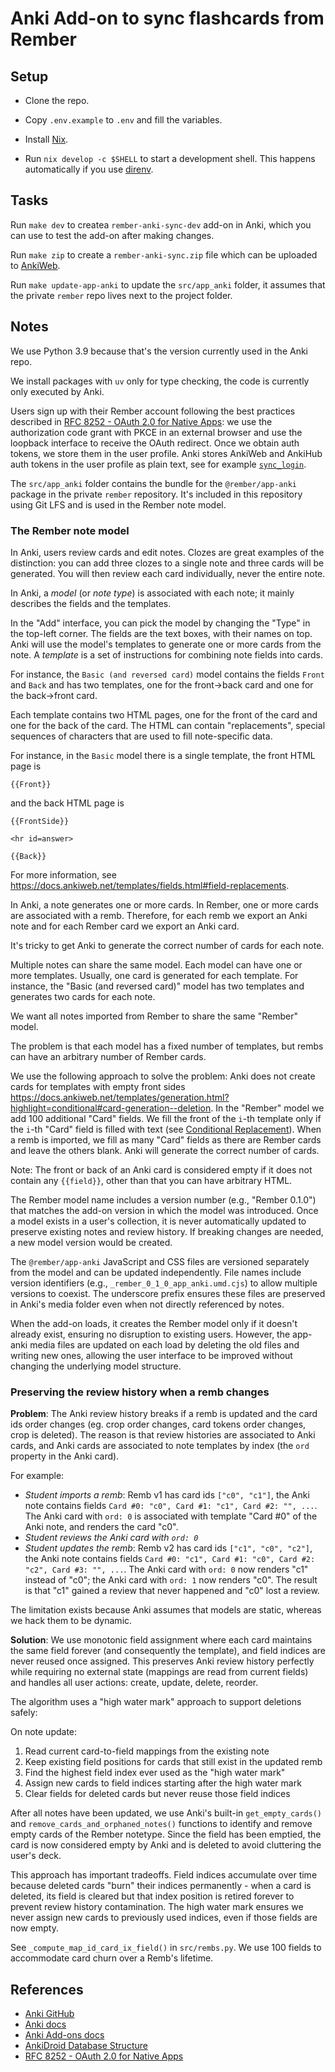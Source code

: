 # Anki Add-on to sync flashcards from Rember

## Setup

- Clone the repo.

- Copy `.env.example` to `.env` and fill the variables.

- Install [Nix](https://nixos.org/).

- Run `nix develop -c $SHELL` to start a development shell. This happens automatically if you use [direnv](https://direnv.net/).

## Tasks

Run `make dev` to createa `rember-anki-sync-dev` add-on in Anki, which you can use to test the add-on after making changes.

Run `make zip` to create a `rember-anki-sync.zip` file which can be uploaded to [AnkiWeb](https://ankiweb.net/shared/addons).

Run `make update-app-anki` to update the `src/app_anki` folder, it assumes that the private `rember` repo lives next to the project folder.

## Notes

We use Python 3.9 because that's the version currently used in the Anki repo.

We install packages with `uv` only for type checking, the code is currently only executed by Anki.

Users sign up with their Rember account following the best practices described in [RFC 8252 - OAuth 2.0 for Native Apps](https://datatracker.ietf.org/doc/html/rfc8252): we use the authorization code grant with PKCE in an external browser and use the loopback interface to receive the OAuth redirect. Once we obtain auth tokens, we store them in the user profile. Anki stores AnkiWeb and AnkiHub auth tokens in the user profile as plain text, see for example [`sync_login`](https://github.com/ankitects/anki/blob/d3d6bd8ce006f178e2271fd8d317fdc8832095df/qt/aqt/sync.py#L320-L321).

The `src/app_anki` folder contains the bundle for the `@rember/app-anki` package in the private `rember` repository. It's included in this repository using Git LFS and is used in the Rember note model.

### The Rember note model

In Anki, users review cards and edit notes.
Clozes are great examples of the distinction: you can add three clozes to a single note and three cards will be generated. You will then review each card individually, never the entire note.

In Anki, a _model_ (or _note type_) is associated with each note; it mainly describes the fields and the templates.

In the "Add" interface, you can pick the model by changing the "Type" in the top-left corner. The fields are the text boxes, with their names on top. Anki will use the model's templates to generate one or more cards from the note. A _template_ is a set of instructions for combining note fields into cards.

For instance, the `Basic (and reversed card)` model contains the fields `Front` and `Back` and has two templates, one for the front->back card and one for the back->front card.

Each template contains two HTML pages, one for the front of the card and one for the back of the card.
The HTML can contain "replacements", special sequences of characters that are used to fill note-specific data.

For instance, in the `Basic` model there is a single template, the front HTML page is

```
{{Front}}
```

and the back HTML page is

```
{{FrontSide}}

<hr id=answer>

{{Back}}
```

For more information, see https://docs.ankiweb.net/templates/fields.html#field-replacements.

In Anki, a note generates one or more cards.
In Rember, one or more cards are associated with a remb.
Therefore, for each remb we export an Anki note and for each Rember card we export an Anki card.

It's tricky to get Anki to generate the correct number of cards for each note.

Multiple notes can share the same model.
Each model can have one or more templates. Usually, one card is generated for each template.
For instance, the "Basic (and reversed card)" model has two templates and generates two cards for each note.

We want all notes imported from Rember to share the same "Rember" model.

The problem is that each model has a fixed number of templates, but rembs can have an arbitrary number of Rember cards.

We use the following approach to solve the problem:
Anki does not create cards for templates with empty front sides https://docs.ankiweb.net/templates/generation.html?highlight=conditional#card-generation--deletion.
In the "Rember" model we add 100 additional "Card" fields. We fill the front of the `i`-th template only if the `i`-th "Card" field is filled with text (see [Conditional Replacement](https://docs.ankiweb.net/templates/generation.html?highlight=conditional#conditional-replacement)).
When a remb is imported, we fill as many "Card" fields as there are Rember cards and leave the others blank. Anki will generate the correct number of cards.

Note: The front or back of an Anki card is considered empty if it does not contain any `{{field}}`, other than that you can have arbitrary HTML.

The Rember model name includes a version number (e.g., "Rember 0.1.0") that matches the add-on version in which the model was introduced. Once a model exists in a user's collection, it is never automatically updated to preserve existing notes and review history. If breaking changes are needed, a new model version would be created.

The `@rember/app-anki` JavaScript and CSS files are versioned separately from the model and can be updated independently. File names include version identifiers (e.g., `_rember_0_1_0_app_anki.umd.cjs`) to allow multiple versions to coexist. The underscore prefix ensures these files are preserved in Anki's media folder even when not directly referenced by notes.

When the add-on loads, it creates the Rember model only if it doesn't already exist, ensuring no disruption to existing users. However, the app-anki media files are updated on each load by deleting the old files and writing new ones, allowing the user interface to be improved without changing the underlying model structure.

### Preserving the review history when a remb changes

**Problem**: The Anki review history breaks if a remb is updated and the card ids order changes (eg. crop order changes, card tokens order changes, crop is deleted). The reason is that review histories are associated to Anki cards, and Anki cards are associated to note templates by index (the `ord` property in the Anki card).

For example:

- _Student imports a remb_: Remb v1 has card ids `["c0", "c1"]`, the Anki note contains fields `Card #0: "c0", Card #1: "c1", Card #2: "", ...`. The Anki card with `ord: 0` is associated with template "Card #0" of the Anki note, and renders the card "c0".
- _Student reviews the Anki card with `ord: 0`_
- _Student updates the remb_: Remb v2 has card ids `["c1", "c0", "c2"]`, the Anki note contains fields `Card #0: "c1", Card #1: "c0", Card #2: "c2", Card #3: "", ...`. The Anki card with `ord: 0` now renders "c1" instead of "c0"; the Anki card with `ord: 1` now renders "c0". The result is that "c1" gained a review that never happened and "c0" lost a review.

The limitation exists because Anki assumes that models are static, whereas we hack them to be dynamic.

**Solution**: We use monotonic field assignment where each card maintains the same field forever (and consequently the template), and field indices are never reused once assigned. This preserves Anki review history perfectly while requiring no external state (mappings are read from current fields) and handles all user actions: create, update, delete, reorder.

The algorithm uses a "high water mark" approach to support deletions safely:

On note update:

1. Read current card-to-field mappings from the existing note
2. Keep existing field positions for cards that still exist in the updated remb
3. Find the highest field index ever used as the "high water mark"
4. Assign new cards to field indices starting after the high water mark
5. Clear fields for deleted cards but never reuse those field indices

After all notes have been updated, we use Anki's built-in `get_empty_cards()` and `remove_cards_and_orphaned_notes()` functions to identify and remove empty cards of the Rember notetype. Since the field has been emptied, the card is now considered empty by Anki and is deleted to avoid cluttering the user's deck.

This approach has important tradeoffs. Field indices accumulate over time because deleted cards "burn" their indices permanently - when a card is deleted, its field is cleared but that index position is retired forever to prevent review history contamination. The high water mark ensures we never assign new cards to previously used indices, even if those fields are now empty.

See `_compute_map_id_card_ix_field()` in `src/rembs.py`. We use 100 fields to accommodate card churn over a Remb's lifetime.

## References

- [Anki GitHub](https://github.com/ankitects/anki/tree/main)
- [Anki docs](https://docs.ankiweb.net)
- [Anki Add-ons docs](https://addon-docs.ankiweb.net/intro.html)
- [AnkiDroid Database Structure](https://github.com/ankidroid/Anki-Android/wiki/Database-Structure)
- [RFC 8252 - OAuth 2.0 for Native Apps](https://datatracker.ietf.org/doc/html/rfc8252)
